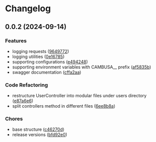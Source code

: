 # Changelog

## 0.0.2 (2024-09-14)


### Features

* logging requests ([9649772](https://github.com/enricodeleo/cambusa/commit/9649772ea654db216a6885d9189331ff90dcfbf9))
* logging utilities ([0e16785](https://github.com/enricodeleo/cambusa/commit/0e16785cd9ad9cfe90b3a634fc8b492e38fea14b))
* supporting configurations ([e494248](https://github.com/enricodeleo/cambusa/commit/e49424858ed6a769f92cee652ac4e72db7335b8a))
* supporting environment variables with CAMBUSA__ prefix ([af5835b](https://github.com/enricodeleo/cambusa/commit/af5835b6fc9027b8ca8868ca8f7ff10d09669a93))
* swagger documentation ([cffa2aa](https://github.com/enricodeleo/cambusa/commit/cffa2aae174acbacd5f0023401c260203d3c9fd7))


### Code Refactoring

* restructure UserController into modular files under users directory ([e87a6e6](https://github.com/enricodeleo/cambusa/commit/e87a6e6ab6f678b24628ff42125420e3e3ac8d0b))
* split controllers method in different files ([6ee8b8a](https://github.com/enricodeleo/cambusa/commit/6ee8b8af234fde357c5db71c4ceb229a1e760a64))


### Chores

* base structure ([c46270d](https://github.com/enricodeleo/cambusa/commit/c46270de0a087a16fb9654438febce5136cfd6d7))
* release versions ([bfd92e0](https://github.com/enricodeleo/cambusa/commit/bfd92e08146e84a0d57bd15d4f62a6689282a511))
